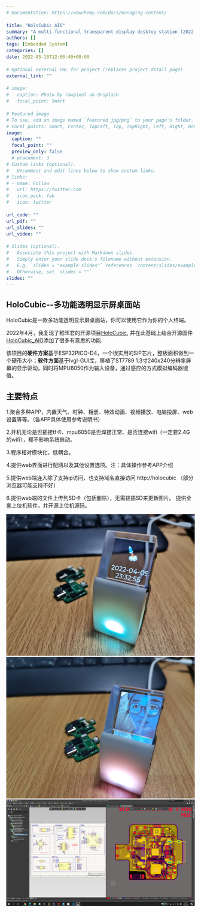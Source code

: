 ```yaml
---
# Documentation: https://wowchemy.com/docs/managing-content/

title: "HoloCubic AIO"
summary: "A multi-functional transparent display desktop station (2022.04)"
authors: []
tags: [Embedded System]
categories: []
date: 2022-05-16T12:06:40+08:00

# Optional external URL for project (replaces project detail page).
external_link: ""

# image:
#   caption: Photo by rawpixel on Unsplash
#   focal_point: Smart

# Featured image
# To use, add an image named `featured.jpg/png` to your page's folder.
# Focal points: Smart, Center, TopLeft, Top, TopRight, Left, Right, BottomLeft, Bottom, BottomRight.
image:
  caption: ""
  focal_point: ""
  preview_only: false
  # placement: 3
# Custom links (optional).
#   Uncomment and edit lines below to show custom links.
# links:
# - name: Follow
#   url: https://twitter.com
#   icon_pack: fab
#   icon: twitter

url_code: ""
url_pdf: ""
url_slides: ""
url_video: ""

# Slides (optional).
#   Associate this project with Markdown slides.
#   Simply enter your slide deck's filename without extension.
#   E.g. `slides = "example-slides"` references `content/slides/example-slides.md`.
#   Otherwise, set `slides = ""`.
slides: ""
---
```

## **HoloCubic--多功能透明显示屏桌面站**
HoloCubic是一款多功能透明显示屏桌面站，你可以使用它作为你的个人终端。

2022年4月，我复现了稚晖君的开源项目[HoloCubic](https://gitee.com/peng_zhihui/HoloCubic), 并在此基础上结合开源固件[HoloCubic_AIO](https://gitee.com/ClimbSnailQ/HoloCubic_AIO)添加了很多有意思的功能.

该项目的**硬件方案**基于ESP32PICO-D4，一个很实用的SiP芯片，整板面积做到一个硬币大小；**软件方面**基于lvgl-GUI库，移植了ST7789 1.3寸240x240分辨率屏幕的显示驱动，同时将MPU6050作为输入设备，通过感应的方式模拟编码器键值。


## **主要特点**
1.聚合多种APP，内置天气、时钟、相册、特效动画、视频播放、电脑投屏、web设置等等。（各APP具体使用参考说明书）

2.开机无论是否插接tf卡、mpu6050是否焊接正常、是否连接wifi（一定要2.4G的wifi），都不影响系统启动。

3.程序相对模块化，低耦合。

4.提供web界面进行配网以及其他设置选项。注：具体操作参考APP介绍

5.提供web端连入除了支持ip访问，也支持域名直接访问 http://holocubic （部分浏览器可能支持不好）

6.提供web端的文件上传到SD卡（包括删除），无需拔插SD来更新图片。
提供全套上位机软件，并开源上位机源码。 


<!-- 2021年10月，全国机器人锦标赛, 斩获国家级一等奖多项。

2021年11月，中国机器人及人工智能大赛, 国家级一等奖一项。 -->
![img1](img/img1.png)
![img2](img/img2.png)
![img3](img/img3.png)



